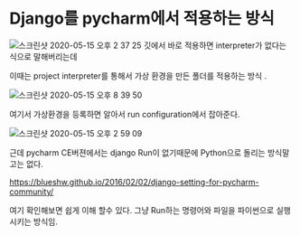# Django를 pycharm에서 적용하는 방식

![스크린샷 2020-05-15 오후 2 37 25](https://user-images.githubusercontent.com/17822723/82040171-2291a600-96e1-11ea-9bfa-3f1128242708.png)
깃에서 바로 적용하면 interpreter가 없다는 식으로 말해버리는데

이때는 project interpreter를 통해서 가상 환경을 만든 폴더를 적용하는 방식 .

![스크린샷 2020-05-15 오후 8 39 50](https://user-images.githubusercontent.com/17822723/82046651-3f7fa680-96ec-11ea-9d36-b9aa844ac891.png)

여기서 가상환경을 등록하면 알아서 run configuration에서 잡아준다. 

![스크린샷 2020-05-15 오후 2 59 09](https://user-images.githubusercontent.com/17822723/82040169-21607900-96e1-11ea-94ae-47e33562db7b.png)

근데 pycharm CE버젼에서는 django Run이 없기때문에 Python으로 돌리는 방식말고는 없다. 

https://blueshw.github.io/2016/02/02/django-setting-for-pycharm-community/

여기 확인해보면 쉽게 이해 할수 있다. 그냥 Run하는 명령어와 파일을 파이썬으로 실행시키는 방식임.

